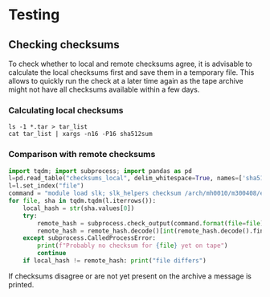 # Testing
## Checking checksums
To check whether to local and remote checksums agree, it is advisable to calculate the local checksums first and save them in a temporary file.
This allows to quickly run the check at a later time again as the tape archive might not have all checksums available within a few days.

### Calculating local checksums
```
ls -1 *.tar > tar_list
cat tar_list | xargs -n16 -P16 sha512sum
```

### Comparison with remote checksums
```python
import tqdm; import subprocess; import pandas as pd
l=pd.read_table("checksums_local", delim_whitespace=True, names=['sha512','file'])
l=l.set_index("file")
command = "module load slk; slk_helpers checksum /arch/mh0010/m300408/experiments/EUREC4A/highCCN/output/DOM02/3D/{file}"
for file, sha in tqdm.tqdm(l.iterrows()):
    local_hash = str(sha.values[0])
    try:
        remote_hash = subprocess.check_output(command.format(file=file),shell=True)
        remote_hash = remote_hash.decode()[int(remote_hash.decode().find("sha512:")+8):int(-1)]
    except subprocess.CalledProcessError:
        print(f"Probably no checksum for {file} yet on tape")
        continue
    if local_hash != remote_hash: print("file differs")
```
If checksums disagree or are not yet present on the archive a message is printed.
